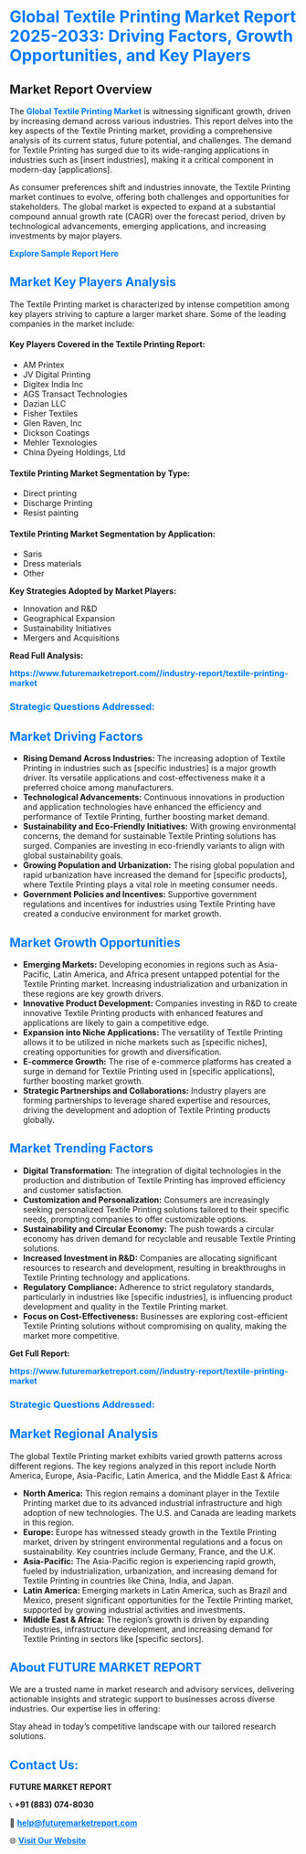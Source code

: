 <h1 style="color: #007BFF;">Global Textile Printing Market Report 2025-2033: Driving Factors, Growth Opportunities, and Key Players</h1>

<section id="overview">
<h2>Market Report Overview</h2>
<p>The <a href="https://www.futuremarketreport.com//industry-report/textile-printing-market" style="color: #007BFF; text-decoration: none;"><strong>Global Textile Printing Market</strong></a> is witnessing significant growth, driven by increasing demand across various industries. This report delves into the key aspects of the Textile Printing market, providing a comprehensive analysis of its current status, future potential, and challenges. The demand for Textile Printing has surged due to its wide-ranging applications in industries such as [insert industries], making it a critical component in modern-day [applications].</p>
<p>As consumer preferences shift and industries innovate, the Textile Printing market continues to evolve, offering both challenges and opportunities for stakeholders. The global market is expected to expand at a substantial compound annual growth rate (CAGR) over the forecast period, driven by technological advancements, emerging applications, and increasing investments by major players.</p>
</section>

<section id="overview">
<p><a href="https://www.futuremarketreport.com//request-sample/reportId=84603" style="color: #007BFF; text-decoration: none;"><strong>Explore Sample Report Here</strong></a></p>
</section>

<section id="key-players">
<h2 style="color: #007BFF;">Market Key Players Analysis</h2>
<p>The Textile Printing market is characterized by intense competition among key players striving to capture a larger market share. Some of the leading companies in the market include:</p>
<h4>Key Players Covered in the Textile Printing Report:</h4>
<ul><li>AM Printex</li><li>JV Digital Printing</li><li>Digitex India Inc</li><li>AGS Transact Technologies</li><li>Dazian LLC</li><li>Fisher Textiles</li><li>Glen Raven, Inc</li><li>Dickson Coatings</li><li>Mehler Texnologies</li><li>China Dyeing Holdings, Ltd</li></ul>
<h4>Textile Printing Market Segmentation by Type:</h4>
<ul><li>Direct printing</li><li>Discharge Printing</li><li>Resist painting</li></ul>

<h4>Textile Printing Market Segmentation by Application:</h4>
<ul><li>Saris</li><li>Dress materials</li><li>Other</li></ul>
<p><strong>Key Strategies Adopted by Market Players:</strong></p>
<ul>
<li>Innovation and R&D</li>
<li>Geographical Expansion</li>
<li>Sustainability Initiatives</li>
<li>Mergers and Acquisitions</li>
</ul>
</section>

<section>
<p><strong>Read Full Analysis: </strong></p><a href="https://www.futuremarketreport.com//industry-report/textile-printing-market" style="color: #007BFF; text-decoration: none;"><strong>https://www.futuremarketreport.com//industry-report/textile-printing-market</strong></a>
<h3 style="color: #007BFF;">Strategic Questions Addressed:</h3>
</section>

<section id="driving-factors">
<h2 style="color: #007BFF;">Market Driving Factors</h2>
<ul>
<li><strong>Rising Demand Across Industries:</strong> The increasing adoption of Textile Printing in industries such as [specific industries] is a major growth driver. Its versatile applications and cost-effectiveness make it a preferred choice among manufacturers.</li>
<li><strong>Technological Advancements:</strong> Continuous innovations in production and application technologies have enhanced the efficiency and performance of Textile Printing, further boosting market demand.</li>
<li><strong>Sustainability and Eco-Friendly Initiatives:</strong> With growing environmental concerns, the demand for sustainable Textile Printing solutions has surged. Companies are investing in eco-friendly variants to align with global sustainability goals.</li>
<li><strong>Growing Population and Urbanization:</strong> The rising global population and rapid urbanization have increased the demand for [specific products], where Textile Printing plays a vital role in meeting consumer needs.</li>
<li><strong>Government Policies and Incentives:</strong> Supportive government regulations and incentives for industries using Textile Printing have created a conducive environment for market growth.</li>
</ul>
</section>

<section id="growth-opportunities">
<h2 style="color: #007BFF;">Market Growth Opportunities</h2>
<ul>
<li><strong>Emerging Markets:</strong> Developing economies in regions such as Asia-Pacific, Latin America, and Africa present untapped potential for the Textile Printing market. Increasing industrialization and urbanization in these regions are key growth drivers.</li>
<li><strong>Innovative Product Development:</strong> Companies investing in R&D to create innovative Textile Printing products with enhanced features and applications are likely to gain a competitive edge.</li>
<li><strong>Expansion into Niche Applications:</strong> The versatility of Textile Printing allows it to be utilized in niche markets such as [specific niches], creating opportunities for growth and diversification.</li>
<li><strong>E-commerce Growth:</strong> The rise of e-commerce platforms has created a surge in demand for Textile Printing used in [specific applications], further boosting market growth.</li>
<li><strong>Strategic Partnerships and Collaborations:</strong> Industry players are forming partnerships to leverage shared expertise and resources, driving the development and adoption of Textile Printing products globally.</li>
</ul>
</section>

<section id="trending-factors">
<h2 style="color: #007BFF;">Market Trending Factors</h2>
<ul>
<li><strong>Digital Transformation:</strong> The integration of digital technologies in the production and distribution of Textile Printing has improved efficiency and customer satisfaction.</li>
<li><strong>Customization and Personalization:</strong> Consumers are increasingly seeking personalized Textile Printing solutions tailored to their specific needs, prompting companies to offer customizable options.</li>
<li><strong>Sustainability and Circular Economy:</strong> The push towards a circular economy has driven demand for recyclable and reusable Textile Printing solutions.</li>
<li><strong>Increased Investment in R&D:</strong> Companies are allocating significant resources to research and development, resulting in breakthroughs in Textile Printing technology and applications.</li>
<li><strong>Regulatory Compliance:</strong> Adherence to strict regulatory standards, particularly in industries like [specific industries], is influencing product development and quality in the Textile Printing market.</li>
<li><strong>Focus on Cost-Effectiveness:</strong> Businesses are exploring cost-efficient Textile Printing solutions without compromising on quality, making the market more competitive.</li>
</ul>
</section>

<section>
<p><strong>Get Full Report: </strong></p><a href="https://www.futuremarketreport.com//industry-report/textile-printing-market" style="color: #007BFF; text-decoration: none;"><strong>https://www.futuremarketreport.com//industry-report/textile-printing-market</strong></a>
<h3 style="color: #007BFF;">Strategic Questions Addressed:</h3>
</section>


<section id="regional-analysis">
<h2 style="color: #007BFF;">Market Regional Analysis</h2>
<p>The global Textile Printing market exhibits varied growth patterns across different regions. The key regions analyzed in this report include North America, Europe, Asia-Pacific, Latin America, and the Middle East & Africa:</p>
<ul>
<li><strong>North America:</strong> This region remains a dominant player in the Textile Printing market due to its advanced industrial infrastructure and high adoption of new technologies. The U.S. and Canada are leading markets in this region.</li>
<li><strong>Europe:</strong> Europe has witnessed steady growth in the Textile Printing market, driven by stringent environmental regulations and a focus on sustainability. Key countries include Germany, France, and the U.K.</li>
<li><strong>Asia-Pacific:</strong> The Asia-Pacific region is experiencing rapid growth, fueled by industrialization, urbanization, and increasing demand for Textile Printing in countries like China, India, and Japan.</li>
<li><strong>Latin America:</strong> Emerging markets in Latin America, such as Brazil and Mexico, present significant opportunities for the Textile Printing market, supported by growing industrial activities and investments.</li>
<li><strong>Middle East & Africa:</strong> The region’s growth is driven by expanding industries, infrastructure development, and increasing demand for Textile Printing in sectors like [specific sectors].</li>
</ul>
</section>

<footer>
<h2 style="color: #007BFF;">About FUTURE MARKET REPORT</h2>
<p>We are a trusted name in market research and advisory services, delivering actionable insights and strategic support to businesses across diverse industries. Our expertise lies in offering:</p>

<p>Stay ahead in today’s competitive landscape with our tailored research solutions.</p>

<h2 style="color: #007BFF;">Contact Us:</h2>
<p><strong>FUTURE MARKET REPORT</strong></p>
<p>📞 <strong>+91 (883) 074-8030</strong></p>
<p>📧 <strong><a href="mailto:help@futuremarketreport.com" style="color: #007BFF;">help@futuremarketreport.com</a></strong></p>
<p>🌐 <strong><a href="https://www.futuremarketreport.com/" style="color: #007BFF;">Visit Our Website</a></strong></p>
</footer>